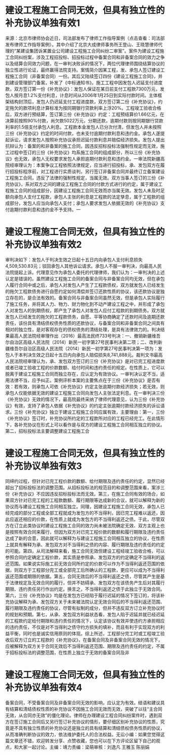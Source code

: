 # 建设工程施工合同无效，但具有独立性的补充协议单独有效1

来源：北京市律师协会近日，司法部发布了律师工作指导案例（点击查看：司法部发布律师工作指导案例）。其中介绍了北京大成律师事务所王登山、王晓慧律师代理的“某建设集团诉某置业公司建设工程施工合同纠纷二审案”。案件为建设工程施工合同纠纷案，涉及工程招投标、招投标过程中备案合同和非备案合同的效力之争以及结算合同效力问题，在一审判决败诉的情况下，两位代理律师围绕结算协议的独立性进行论证，最终赢得法院支持。案情简介因某工程，发、承包人签订建设工程施工合同（非备案合同）一份。其后又陆续签订四份《建设工程施工合同》，并到建设管理部门备案，补发了《中标通知书》。施工工程中因发包人迟延支付进度款，双方签订第一份《补充协议》：发包人保证在某日前支付工程款7300万元，发包人按月息1.2%支付利息，计息时间从2006年1月25日到实际付款时间。主体框架结构封顶后，发包人仍迟延支付工程进度款，双方签订第二份《补充协议》，约定拖欠的款项利息计算标准为按同期银行贷款利率上浮20%。工程竣工验收合格后，双方进行预结算，签订第三份《补充协议》约定：工程预结算价1.66亿元，在决算前按照90%付款，尚欠款5022万元，分期还款，逾期付款则按同期银行贷款利率的1.5倍支付承包人利息。工程款本金发包人已分次付清，但发包人并未按照三份《补充协议》约定的时间付款，也未支付逾期付款利息和违约金。承包人遂提起诉讼，请求发包人按照补充协议承担迟延付款利息并赔偿经济损失。发包人提出抗辩认为：备案的和非备案的施工合同，因违反招标投标法强制性规定而无效，施工过程中签订的三份《补充协议》均系施工合同的组成部分，所以三份《补充协议》也无效，承包人无权要求发包人承担逾期付款利息和违约金。一审法院新疆高院经审理认为：本案争议工程依照法律规定，应当进行招投标，承、发包双方在履行招投标程序前，对工程进行实质谈判，另行签订非备案合同并最终订立备案建设工程施工合同，违反了法律的强制性规定，当属无效。双方当事人签订的三份《补充协议》，系对双方之间的建设工程施工合同的付款方式进行的约定，属于建设工程施工合同的组成部分，因建设工程施工合同无效而亦当属无效。发包人未及时足额向承包人支付工程款，承包人主张的利息是工程款的法定孳息，属于工程款的组成部分，发包人应当向承包人支付；承包人要求发包人依据无效的《补充协议》支付逾期付款利息和违约金不予支持。一

# 建设工程施工合同无效，但具有独立性的补充协议单独有效2

审判决如下：发包人于判决生效之日起十五日内向承包人支付利息损失4,509,530.83元；驳回承包人其他诉讼请求。承包人不服一审判决，向最高人民法院提起上诉。代理意见作为承包人委托的代理律师，我们认为：一审判决的上述认定是错误的。虽然建设工程施工合同的备案合同与非备案合同均无效，但在承包人履行合同中或之后，承包人对发包人产生了工程款债权，双方就发包人已经发生的拖欠工程款债务进行自愿约定如何清偿并签订还款性质的协议，该还款协议是独立存在的，是合法有效的。备案合同与非备案合同虽然无效，但是承包人实际履行了施工任务，并将其人力、物力、财力物化到不动产建设工程之中，并形成了承包人对发包人的到期债权，即产生了承包人对发包人应付工程款的到期债务。双方就发包人已经发生的拖欠的工程款债务，自愿、平等协商确定了还款时间及逾期还款责任，该份具有清结债权债务性质的还款协议，与备案合同和非备案合同之间具有相对的独立性，是对客观存在的债权债务的清结处理，是具有法律效力的。判决结果最高人民法院经审理作出（2016）最高法民终733号判决：一、撤销新疆维吾尔自治区高级人民法院（2014）新民一初字第27号民事判决第二项；二、改判新疆维吾尔自治区高级人民法院（2014）新民一初字第27号民事判决第一项为：发包人于本判决生效之日起十五日内向承包人赔偿损失8,741,888元。裁判文书最高人民法院经审理认为，承、发包双方签订的三份《补充协议》是对已完工程进度款或者已竣工验收工程的价款数额、给付时间和违约责任的规定。在性质上，它可以脱离于建设工程施工合同而独立存在，应认定为有效协议。一审判决认定不当，适用法律不当，应予纠正。案例评析本案的主要焦点在于三份《补充协议》是否有效：若有效，则承包人可依《补充协议》约定主张逾期付款经济损失；若无效，则承包人仅能依据无效的建设工程施工合同向发包人主张法定利息。在一审判决三份《补充协议》无效的情况下，最高院最终采纳了律师代理意见，认为三份《补充协议》有效，支持了承包人依据《补充协议》的约定主张逾期付款经济损失的诉讼请求。三份《补充协议》独立于建设工程施工合同应属有效，主要理由：第一，三份《补充协议》签订时，补充协议所约定的工程款所对应的工程已经完工。在此情形下，各补充协议在形式上可以看作是与双方的建设工程施工合同相互独立的协议。第二，招标投标法主要调整建设工程施工合

# 建设工程施工合同无效，但具有独立性的补充协议单独有效3

同缔约过程，但针对已完工程价款的数额、给付期限及违约责任的约定，显然已经超出了招标投标法的调整范围。从招标投标法的规范目的和调整范围来看，案涉三份《补充协议》不应因违反招标投标法而无效。第三，在施工合同有效的场合，如果双方针对已完工程的工程款数额、履行期限等达成新的合议，就可以解释为新的协议而与建设工程施工合同相互独立。同理，因建设工程施工合同无效，承包人已经完成的部分工程或全部工程就成为发包方的不当得利，因已完工程难以返还，因此应返还相应的价款，在性质上就成为发包方的不当得利返还之债。于此，尽管双方在订立此类协议时建设工程施工合同的效力尚未被法院确定无效、双方主观上也是按照有效合同来履行，但因为双方对已完工程价款的数额和履行期限及违约责任达成了新的合意，因此就可以解释为与建设工程施工合同相互独立的协议，在性质上就具有解释为承、发包双方对不当得利之债的内容、履行期限及违约责任的约定的可能。第四，从司法解释来看，施工合同无效但建设工程经竣工验收合格，可以参照合同约定确定工程价款，其实质是参照承、发包双方的约定确定不当得利的返还范围。如果说实际施工前无效合同所约定的价款可以作为不当得利返还范围的依据，则双方于工程部分完工或全部完工后所确认的工程款，更应可以成为不当得利返还范围或期限的依据。第五，合同无效后的不当得利返还之债，尽管其产生是基于法律规定及无效合同的履行，但并不妨碍承、发包双方在该债务产生后对其履行期限、违约责任另行作出约定。换言之，不当得利返还之债于此独立于无效合同。第六，三份《补充协议》均是在发包方已经陷于履行迟延的情况下签订的，将该补充协议解释为承、发包双方关于未来被法院认定无效合同后的不当得利返还范围、履行期限及违约责任的协议，尽管有拟制的成分，但并不违反双方订立补充协议时的规划和预期。第七，从承、发包双方利益状态看，发包人陷于迟延并就已经迟延的工程款约定给付期限和违约责任的情况下，认定该协议有效并使违约方承担相应的违约责任，不仅是对不当得利之债守约方损失的填补，而且有利于实现双方的利益平衡，同时也是诚实信用原则的体现。综上所述，工程部分完工时或工程竣工验收后双方订立的工程款的《补充协议》，在备案合同及非备案合同无效的情况下，应被解释为双方关于合同无效后不当得利返还范围、期限及违约责任的约定，不属于招标投标法的调整范围，在性质上独立于无效的备案合同及非

# 建设工程施工合同无效，但具有独立性的补充协议单独有效4

备案合同，不受备案合同及非备案合同无效的影响，应认定为有效。结语和建议具有结算和清结债权性质的补充协议不因施工合同无效而无效，突破了以往“主合同无效，从合同亦无效”的僵化理论。律师在办理建设工程合同纠纷案件时，遇到双方在签订施工合同后又另行签订补充协议的情形，要仔细区别补充协议的性质，究竟是不具有独立性质的补充协议还是独立的具有结算和清结债权债务性质的协议，从而准确判断协议的效力，依法维护委托人的合法权益。无讼小编：如果您觉得这篇文章还不错，欢迎转发分享、点赞收藏，您也可以在下方评论区留下自己的观点，和大家一起讨论。主编：靖力责编：梁萌审核：刘逸凡 王雅玉 陈丽娟

